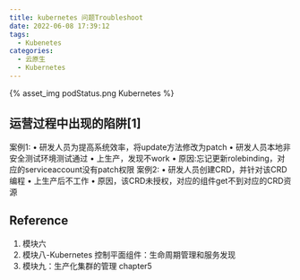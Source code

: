 ```yaml
---
title: kubernetes 问题Troubleshoot
date: 2022-06-08 17:39:12
tags:
  - Kubenetes
categories: 
  - 云原生
  - Kubernetes  
---
```


<p></p>
<!-- more -->

{% asset_img   podStatus.png  Kubernetes  %}


## 运营过程中出现的陷阱[1]
案例1:
• 研发人员为提高系统效率，将update方法修改为patch
• 研发人员本地非安全测试环境测试通过
• 上生产，发现不work
• 原因:忘记更新rolebinding，对应的serviceaccount没有patch权限
案例2:
• 研发人员创建CRD，并针对该CRD编程
• 上生产后不工作
• 原因，该CRD未授权，对应的组件get不到对应的CRD资源

## Reference
1. 模块六
2. 模块八-Kubernetes 控制平面组件：生命周期管理和服务发现
3. 模块九：生产化集群的管理   chapter5 